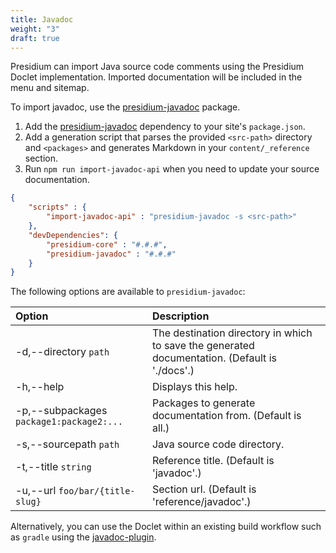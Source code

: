 ```yaml
---
title: Javadoc
weight: "3"
draft: true
---
```


Presidium can import Java source code comments using the Presidium Doclet implementation.
Imported documentation will be included in the menu and sitemap.

To import javadoc, use the [presidium-javadoc](https://www.npmjs.com/package/presidium-javadoc) package.

1. Add the [presidium-javadoc](https://www.npmjs.com/package/presidium-javadoc) dependency to your site's `package.json`.
1. Add a generation script that parses the provided `<src-path>` directory and `<packages>` and generates Markdown in your `content/_reference` section.
1. Run `npm run import-javadoc-api` when you need to update your source documentation.

```json
{
    "scripts" : {
        "import-javadoc-api" : "presidium-javadoc -s <src-path>"
    },
    "devDependencies": {
        "presidium-core" : "#.#.#",
        "presidium-javadoc" : "#.#.#"
    }
}
```

The following options are available to `presidium-javadoc`:

| Option | Description
|:---|:---
| -d,--directory `path`                     | The destination directory in which to save the generated documentation. (Default is './docs'.)
| -h,--help                                 | Displays this help.
| -p,--subpackages `package1:package2:...`  | Packages to generate documentation from. (Default is all.)
| -s,--sourcepath `path`                    | Java source code directory.
| -t,--title `string`                        | Reference title. (Default is 'javadoc'.)
| -u,--url `foo/bar/{title-slug}`            | Section url. (Default is 'reference/javadoc'.)


Alternatively, you can use the Doclet within an existing build workflow such as `gradle` using the [javadoc-plugin](https://docs.gradle.org/current/dsl/org.gradle.api.tasks.javadoc.Javadoc.html).
